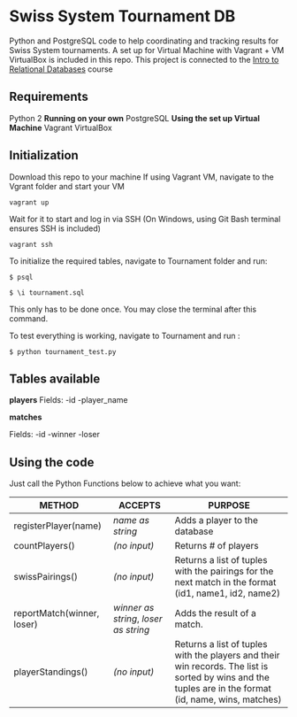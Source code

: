 # Swiss System Tournament DB
Python and PostgreSQL code to help coordinating and tracking results for Swiss System tournaments.
A set up for Virtual Machine with Vagrant + VM VirtualBox is included in this repo.
This project is connected to the [Intro to Relational Databases](https://classroom.udacity.com/courses/ud197) course


## Requirements
Python 2
**Running on your own**
PostgreSQL
**Using the set up Virtual Machine**
Vagrant
VirtualBox

## Initialization
Download this repo to your machine
If using Vagrant VM, navigate to the Vgrant folder and start your VM
```
vagrant up
```
Wait for it to start and log in via SSH (On Windows, using Git Bash terminal ensures SSH is included)
```
vagrant ssh
```

To initialize the required tables, navigate to Tournament folder and run:

```
$ psql
```
```
$ \i tournament.sql
```

This only has to be done once. You may close the terminal after this command.

To test everything is working, navigate to Tournament and run :

```
$ python tournament_test.py
```

## Tables available

**players**
Fields:
 -id
 -player_name

**matches**

Fields:
 -id
 -winner
 -loser

## Using the code

Just call the Python Functions below to achieve what you want:

METHOD | ACCEPTS | PURPOSE
--- | --- | ---
registerPlayer(name) | _name as string_ | Adds a player to the database
countPlayers() | _(no input)_ | Returns # of players
swissPairings() | _(no input)_ | Returns a list of tuples with the pairings for the next match in the format (id1, name1, id2, name2)
reportMatch(winner, loser) | _winner as string_, _loser as string_ | Adds the result of a match.
playerStandings() | _(no input)_ | Returns a list of tuples with the players and their win records. The list is sorted by wins and the tuples are in the format (id, name, wins, matches)
